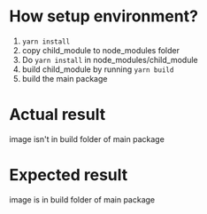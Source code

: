 # How setup environment?

1. `yarn install`
2. copy child_module to node_modules folder
3. Do `yarn install` in node_modules/child_module
4. build child_module by running `yarn build`
5. build the main package

# Actual result

image isn't in build folder of main package

# Expected result

image is in build folder of main package
